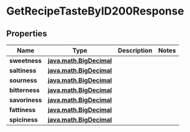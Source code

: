 
# GetRecipeTasteByID200Response

## Properties
Name | Type | Description | Notes
------------ | ------------- | ------------- | -------------
**sweetness** | [**java.math.BigDecimal**](java.math.BigDecimal.md) |  | 
**saltiness** | [**java.math.BigDecimal**](java.math.BigDecimal.md) |  | 
**sourness** | [**java.math.BigDecimal**](java.math.BigDecimal.md) |  | 
**bitterness** | [**java.math.BigDecimal**](java.math.BigDecimal.md) |  | 
**savoriness** | [**java.math.BigDecimal**](java.math.BigDecimal.md) |  | 
**fattiness** | [**java.math.BigDecimal**](java.math.BigDecimal.md) |  | 
**spiciness** | [**java.math.BigDecimal**](java.math.BigDecimal.md) |  | 



